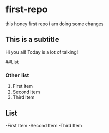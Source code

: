 # first-repo
this honey first repo 
i am doing some changes 

## This is a subtitle 
Hi you all! Today is a lot of talking!

##List 
### Other list 

1. First Item
2. Second Item
3. Third Item
   
## List

-First Item
-Second Item 
-Third Item 
